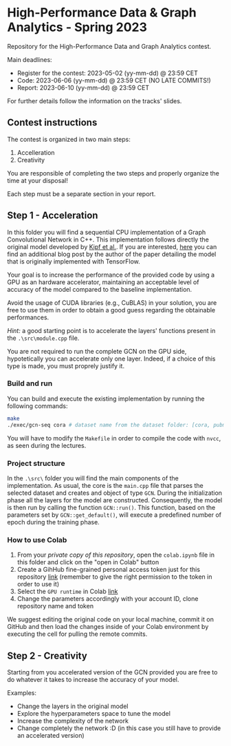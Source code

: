# High-Performance Data & Graph Analytics - Spring 2023

Repository for the High-Performance Data and Graph Analytics contest.

Main deadlines:

- Register for the contest: 2023-05-02 (yy-mm-dd) @ 23:59 CET
- Code: 2023-06-06 (yy-mm-dd) @ 23:59 CET (NO LATE COMMITS!)
- Report: 2023-06-10 (yy-mm-dd) @ 23:59 CET

For further details follow the information on the tracks' slides. 

## Contest instructions

The contest is organized in two main steps:

1. Accelleration
2. Creativity

You are responsible of completing the two steps and properly organize the time at your disposal!

Each step must be a separate section in your report. 


## Step 1 - Acceleration

In this folder you will find a sequential CPU implementation of a Graph Convolutional Network in C++. This implementation follows directly the original model developed by [Kipf et al.](https://arxiv.org/pdf/1609.02907.pdf). If you are interested, [here](http://tkipf.github.io/graph-convolutional-networks/) you can find an additional blog post by the author of the paper detailing the model that is originally implemented with TensorFlow.

Your goal is to increase the performance of the provided code by using a GPU as an hardware accelerator, maintaining an acceptable level of accuracy of the model compared to the baseline implementation.

Avoid the usage of CUDA libraries (e.g., CuBLAS) in your solution, you are free to use them in order to obtain a good guess regarding the obtainable performances.

*Hint:* a good starting point is to accelerate the layers' functions present in the `.\src\module.cpp` file.

You are not required to run the complete GCN on the GPU side, hypotetically you can accelerate only one layer. Indeed, if a choice of this type is made, you must proprely justify it.

### Build and run
You can build and execute the existing implementation by running the following commands:

```sh
make
./exec/gcn-seq cora # dataset name from the dataset folder: [cora, pubmed, citeseer]
```

You will have to modify the `Makefile` in order to compile the code with `nvcc`, as seen during the lectures.

###  Project structure
In the `.\src\` folder you will find the main components of the implementation.
As usual, the core is the `main.cpp` file that parses the selected dataset and creates and object of type `GCN`.
During the initialization phase all the layers for the model are constructed. 
Consequently, the model is then run by calling the function `GCN::run()`.
This function, based on the parameters set by `GCN::get_default()`, will execute a predefined number of epoch during the training phase.

###  How to use Colab
1) From your *private copy of this repository*, open the `colab.ipynb` file in this folder and click on the "open in Colab" button
2) Create a GihHub fine-grained personal access token just for this repository [link](https://docs.github.com/en/authentication/keeping-your-account-and-data-secure/creating-a-personal-access-token) (remember to give the right permission to the token in order to use it)
3) Select the `GPU runtime` in Colab [link](https://www.geeksforgeeks.org/how-to-use-google-colab)
4) Change the parameters accordingly with your account ID, clone repository name and token

We suggest editing the original code on your local machine, commit it on GitHub and then load the changes inside of your Colab environment by executing the cell for pulling the remote commits.

## Step 2 - Creativity

Starting from you accelerated version of the GCN provided you are free to do whatever it takes to increase the accuracy of your model. 

Examples:
- Change the layers in the original model
- Explore the hyperparameters space to tune the model
- Increase the complexity of the network
- Change completely the network :D (in this case you still have to provide an accelerated version)
